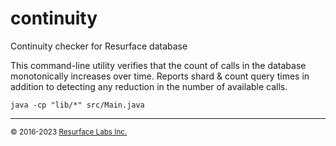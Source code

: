 # continuity
Continuity checker for Resurface database

This command-line utility verifies that the count of calls in the database monotonically increases over time.
Reports shard & count query times in addition to detecting any reduction in the number of available calls.

```
java -cp "lib/*" src/Main.java
```

---
<small>&copy; 2016-2023 <a href="https://resurface.io">Resurface Labs Inc.</a></small>
